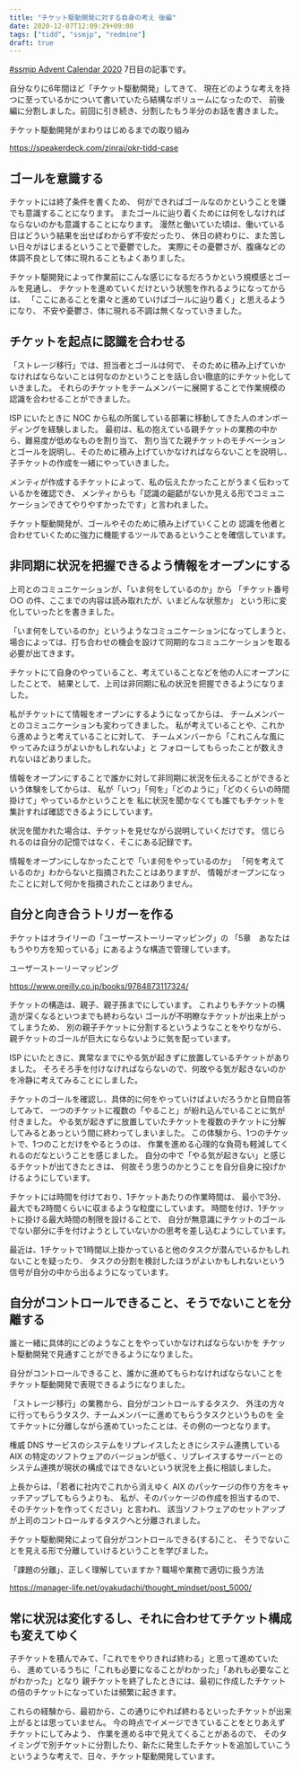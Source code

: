 ```yaml
---
title: "チケット駆動開発に対する自身の考え 後編"
date: 2020-12-07T12:09:29+09:00
tags: ["tidd", "ssmjp", "redmine"]
draft: true
---
```


[#ssmjp Advent Calendar 2020](https://adventar.org/calendars/5210) 7日目の記事です。

自分なりに6年間ほど「チケット駆動開発」してきて、
現在どのような考えを持つに至っているかについて書いていたら結構なボリュームになったので、
前後編に分割しました。前回に引き続き、分割したもう半分のお話を書きました。

チケット駆動開発がまわりはじめるまでの取り組み

https://speakerdeck.com/zinrai/okr-tidd-case

## ゴールを意識する

チケットには終了条件を書くため、
何ができればゴールなのかということを嫌でも意識することになります。
またゴールに辿り着くためには何をしなければならないのかも意識することになります。
漫然と働いていた頃は、働いている日はどういう結果を出せばわからず不安だったり、
休日の終わりに、また苦しい日々がはじまるということで憂鬱でした。
実際にその憂鬱さが、腹痛などの体調不良として体に現れることもよくありました。

チケット駆開発によって作業前にこんな感じになるだろうかという規模感とゴールを見通し、
チケットを進めていくだけという状態を作れるようになってからは、
「ここにあることを粛々と進めていけばゴールに辿り着く」と思えるようになり、
不安や憂鬱さ、体に現れる不調は無くなっていきました。

## チケットを起点に認識を合わせる

「ストレージ移行」では、担当者とゴールは何で、
そのために積み上げていかなければならないことは何なのかということを話し合い徹底的にチケット化していきました。
それらのチケットをチームメンバーに展開することで作業規模の認識を合わせることができました。

ISP にいたときに NOC から私の所属している部署に移動してきた人のオンボーディングを経験しました。
最初は、私の抱えている親チケットの業務の中から、難易度が低めなものを割り当て、
割り当てた親チケットのモチベーションとゴールを説明し、そのために積み上げていかなければならないことを説明し、
子チケットの作成を一緒にやっていきました。

メンティが作成するチケットによって、私の伝えたかったことがうまく伝わっているかを確認でき、
メンティからも「認識の齟齬がないか見える形でコミュニケーションできてやりやすかったです」と言われました。

チケット駆動開発が、ゴールやそのために積み上げていくことの
認識を他者と合わせていくために強力に機能するツールであるということを確信しています。

## 非同期に状況を把握できるよう情報をオープンにする

上司とのコミュニケーションが、「いま何をしているのか」から
「チケット番号 ○○ の件、ここまでの内容は読み取れたが、いまどんな状態か」
という形に変化していったとを書きました。

「いま何をしているのか」というようなコミュニケーションになってしまうと、
場合によっては、打ち合わせの機会を設けて同期的なコミュニケーションを取る必要が出てきます。

チケットにて自身のやっていること、考えていることなどを他の人にオープンにしたことで、
結果として、上司は非同期に私の状況を把握できるようになりました。

私がチケットにて情報をオープンにするようになってからは、
チームメンバーとのコミュニケーションも変わってきました。
私が考えていることや、これから進めようと考えていることに対して、
チームメンバーから「これこんな風にやってみたほうがよいかもしれないよ」と
フォローしてもらったことが数えきれないほどありました。

情報をオープンにすることで誰かに対して非同期に状況を伝えることができるという体験をしてからは、
私が「いつ」「何を」「どのように」「どのくらいの時間掛けて」やっているかということを
私に状況を聞かなくても誰でもチケットを集計すれば確認できるようにしています。

状況を聞かれた場合は、チケットを見せながら説明していくだけです。
信じられるのは自分の記憶ではなく、そこにある記録です。

情報をオープンにしなかったことで「いま何をやっているのか」
「何を考えているのか」わからないと指摘されたことはありますが、
情報がオープンになったことに対して何かを指摘されたことはありません。

## 自分と向き合うトリガーを作る

チケットはオライリーの「ユーザーストーリーマッピング」の
「5章　あなたはもうやり方を知っている」にあるような構造で管理しています。

ユーザーストーリーマッピング

https://www.oreilly.co.jp/books/9784873117324/

チケットの構造は、親子、親子孫までにしています。
これよりもチケットの構造が深くなるといつまでも終わらない
ゴールが不明瞭なチケットが出来上がってしまうため、
別の親子チケットに分割するというようなことをやりながら、
親チケットのゴールが巨大にならないように気を配っています。

ISP にいたときに、異常なまでにやる気が起きずに放置しているチケットがありました。
そろそろ手を付けなければならないので、何故やる気が起きないのかを冷静に考えてみることにしました。

チケットのゴールを確認し、具体的に何をやっていけばよいだろうかと自問自答してみて、
一つのチケットに複数の「やること」が紛れ込んでいることに気が付きました。
やる気が起きずに放置していたチケットを複数のチケットに分解してみるとあっという間に終わってしまいました。
この体験から、1つのチケットで、1つのことだけをやるとうのは、
作業を進める心理的な負荷も軽減してくれるのだなということを感じました。
自分の中で「やる気が起きない」と感じるチケットが出てきたときは、
何故そう思うのかとうことを自分自身に投げかけるようにしています。

チケットには時間を付けており、1チケットあたりの作業時間は、
最小で3分、最大でも2時間くらいに収まるような粒度にしています。
時間を付け、1チケットに掛ける最大時間の制限を設けることで、
自分が無意識にチケットのゴールでない部分に手を付けようとしていないかの思考を差し込むようにしています。

最近は、1チケットで1時間以上掛かっていると他のタスクが潜んでいるかもしれないことを疑ったり、
タスクの分割を検討したほうがよいかもしれないという信号が自分の中から出るようになっています。

## 自分がコントロールできること、そうでないことを分離する

誰と一緒に具体的にどのようなことをやっていかなければならないかを
チケット駆動開発で見通すことができるようになりました。

自分がコントロールできること、誰かに進めてもらわなければならないことを
チケット駆動開発で表現できるようになりました。

「ストレージ移行」の業務から、自分がコントロールするタスク、
外注の方々に行ってもらうタスク、チームメンバーに進めてもらうタスクというものを
全てチケットに分離しながら進めていったことは、その例の一つとなります。

権威 DNS サービスのシステムをリプレイスしたときにシステム連携している
AIX の特定のソフトウェアのバージョンが低く、リプレイスするサーバーとの
システム連携が現状の構成ではできないという状況を上長に相談しました。

上長からは、「若者に社内でこれから消えゆく AIX のパッケージの作り方をキャッチアップしてもらうよりも、
私が、そのパッケージの作成を担当するので、そのチケットを作ってください」と言われ、
該当ソフトウェアのセットアップが上司のコントロールするタスクへと分離されました。

チケット駆動開発によって自分がコントロールできる(する)こと、
そうでないことを見える形で分離していけるということを学びました。

「課題の分離」、正しく理解していますか？職場や業務で適切に扱う方法

https://manager-life.net/oyakudachi/thought_mindset/post_5000/

## 常に状況は変化するし、それに合わせてチケット構成も変えてゆく

子チケットを積んでみて、「これでをやりきれば終わる」と思って進めていたら、
進めているうちに「これも必要になることがわかった」「あれも必要なことがわかった」となり
親チケットを終了したときには、最初に作成したチケットの倍のチケットになっていたは頻繁に起きます。

これらの経験から、最初から、この通りにやれば終わるといったチケットが出来上がるとは思っていません。
今の時点でイメージできていることをとりあえずチケットにしてみよう、
作業を進める中で見えてくることがあるので、
そのタイミングで別チケットに分割したり、新たに発生したチケットを追加していこう
というような考えで、日々、チケット駆動開発しています。
